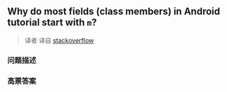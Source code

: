 ## Why do most fields (class members) in Android tutorial start with `m`?

> 译者 译自 [stackoverflow](http://stackoverflow.com/questions/2092098/why-do-most-fields-class-members-in-android-tutorial-start-with-m) 

### 问题描述 

### 高票答案 


